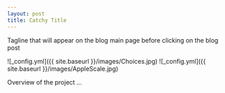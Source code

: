 ```yaml
---
layout: post
title: Catchy Title
---
```


Tagline that will appear on the blog main page before clicking on the blog post

![_config.yml]({{ site.baseurl }}/images/Choices.jpg)
![_config.yml]({{ site.baseurl }}/images/AppleScale.jpg)

Overview of the project ...
